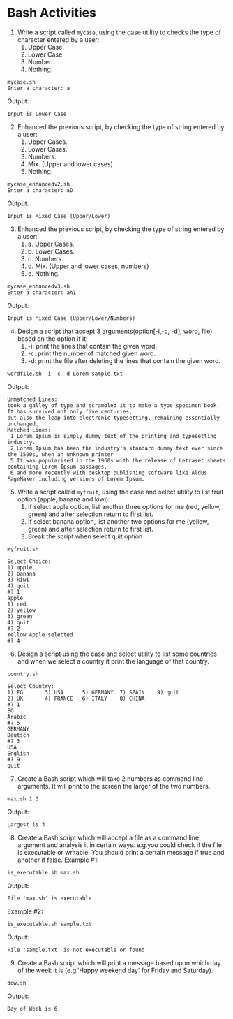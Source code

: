# Bash Activities

1. Write a script called `mycase`, using the case utility to checks the type of character entered by a user:
   1. Upper Case.
   2. Lower Case.
   3. Number.
   4. Nothing.

```shell
mycase.sh
Enter a character: a
```
Output:
```text
Input is Lower Case
```

2. Enhanced the previous script, by checking the type of string entered by a user: 
   1. Upper Cases. 
   2. Lower Cases. 
   3. Numbers. 
   4. Mix. (Upper and lower cases)
   5. Nothing.

```shell
mycase_enhancedv2.sh
Enter a character: aD
```
Output:
```text
Input is Mixed Case (Upper/Lower)
```

3. Enhanced the previous script, by checking the type of string entered by a user: 
   1. a. Upper Cases. 
   2. b. Lower Cases. 
   3. c. Numbers. 
   4. d. Mix. (Upper and lower cases, numbers)
   5. e. Nothing.
```shell
mycase_enhancedv3.sh
Enter a character: aA1
```
Output:
```text
Input is Mixed Case (Upper/Lower/Numbers)
```

4. Design a script that accept 3 arguments(option[-i,-c, -d], word, file) based on the option if it:
   1. -i: print the lines that contain the given word.
   2. -c: print the number of matched given word.
   3. -d: print the file after deleting the lines that contain the given word.
```shell
wordfile.sh -i -c -d Lorem sample.txt
```
Output:
```text
Unmatched Lines:
took a galley of type and scrambled it to make a type specimen book. It has survived not only five centuries,
but also the leap into electronic typesetting, remaining essentially unchanged.
Matched Lines:
 1 Lorem Ipsum is simply dummy text of the printing and typesetting industry.
 2 Lorem Ipsum has been the industry's standard dummy text ever since the 1500s, when an unknown printer
 5 It was popularised in the 1960s with the release of Letraset sheets containing Lorem Ipsum passages,
 6 and more recently with desktop publishing software like Aldus PageMaker including versions of Lorem Ipsum.
```

5. Write a script called `myfruit`, using the case and select utility to list fruit option (apple, banana and kiwi):
   1. If select apple option, list another three options for me (red, yellow, green) and after selection return to first list. 
   2. If select banana option, list another two options for me (yellow, green) and after selection return to first list.
   3. Break the script when select quit option
```shell
myfruit.sh
```
```text
Select Choice: 
1) apple
2) banana
3) kiwi
4) quit
#? 1
apple
1) red
2) yellow
3) green
4) quit
#? 2
Yellow Apple selected
#? 4
```

6. Design a script using the case and select utility to list some countries and when we select a country it print the language of that country.
```shell
country.sh
```
```text
Select Country: 
1) EG       3) USA      5) GERMANY  7) SPAIN    9) quit
2) UK       4) FRANCE   6) ITALY    8) CHINA
#? 1
EG
Arabic
#? 5
GERMANY
Deutsch
#? 3
USA
English
#? 9
quit
```

7. Create a Bash script which will take 2 numbers as command line arguments. It will print to the screen the larger of the two numbers.
```shell
max.sh 1 3
```
Output:
```text
Largest is 3
```

8. Create a Bash script which will accept a file as a command line argument and analysis it in certain ways. e.g.you could check if the file is executable or writable. You should print a certain message if true and another if false.
Example #1:
```shell
is_executable.sh max.sh
```
Output:
```text
File 'max.sh' is executable
```
Example #2:
```shell
is_executable.sh sample.txt 
```
Output:
```text
File 'sample.txt' is not executable or found
```
9. Create a Bash script which will print a message based upon which day of the week it is (e.g.'Happy weekend day' for Friday and Saturday).
```shell
dow.sh
```
Output:
```text
Day of Week is 6
```
